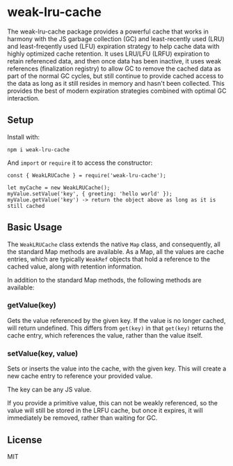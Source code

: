 # weak-lru-cache

The weak-lru-cache package provides a powerful cache that works in harmony with the JS garbage collection (GC) and least-recently used (LRU) and least-freqently used (LFU) expiration strategy to help cache data with highly optimized cache retention. It uses LRU/LFU (LRFU) expiration to retain referenced data, and then once data has been inactive, it uses weak references (finalization registry) to allow GC to remove the cached data as part of the normal GC cycles, but still continue to provide cached access to the data as long as it still resides in memory and hasn't been collected. This provides the best of modern expiration strategies combined with optimal GC interaction.

## Setup

Install with:

```
npm i weak-lru-cache
```
And `import` or `require` it to access the constructor:
```
const { WeakLRUCache } = require('weak-lru-cache');

let myCache = new WeakLRUCache();
myValue.setValue('key', { greeting: 'hello world' });
myValue.getValue('key') -> return the object above as long as it is still cached
```

## Basic Usage

The `WeakLRUCache` class extends the native `Map` class, and consequently, all the standard Map methods are available. As a Map, all the values are cache entries, which are typically `WeakRef` objects that hold a reference to the cached value, along with retention information.

In addition to the standard Map methods, the following methods are available:

### getValue(key)
Gets the value referenced by the given key. If the value is no longer cached, will return undefined. This differs from `get(key)` in that `get(key)` returns the cache entry, which references the value, rather than the value itself.

### setValue(key, value)
Sets or inserts the value into the cache, with the given key. This will create a new cache entry to reference your provided value.

The key can be any JS value.

If you provide a primitive value, this can not be weakly referenced, so the value will still be stored in the LRFU cache, but once it expires, it will immediately be removed, rather than waiting for GC.


## License

MIT
